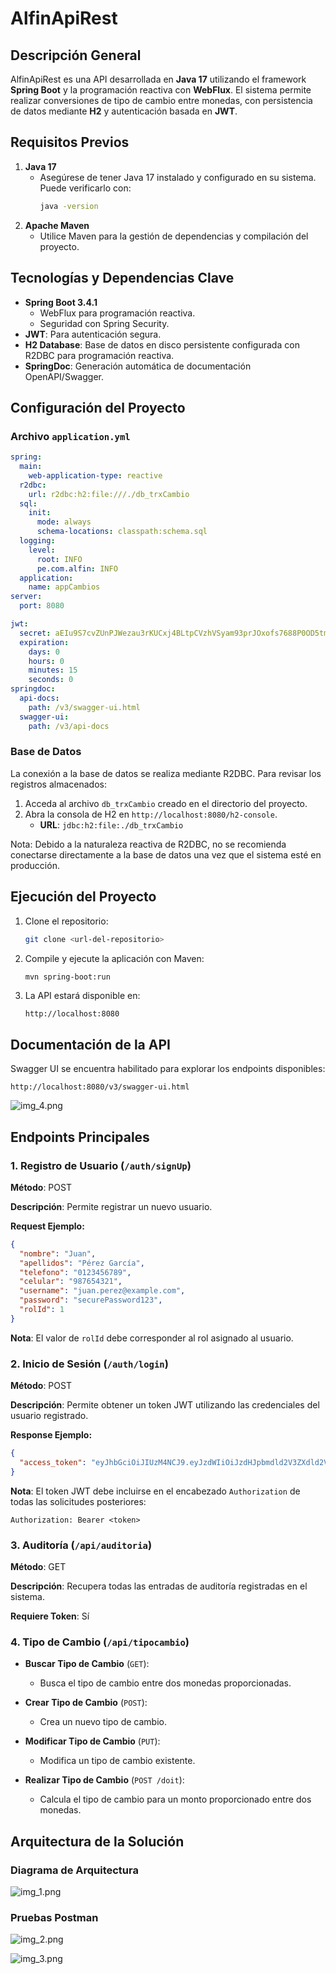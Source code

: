 # AlfinApiRest

## Descripción General

AlfinApiRest es una API desarrollada en **Java 17** utilizando el framework **Spring Boot** y la programación reactiva con **WebFlux**. El sistema permite realizar conversiones de tipo de cambio entre monedas, con persistencia de datos mediante **H2** y autenticación basada en **JWT**.

## Requisitos Previos

1. **Java 17**
   - Asegúrese de tener Java 17 instalado y configurado en su sistema. Puede verificarlo con:
     ```bash
     java -version
     ```
2. **Apache Maven**
   - Utilice Maven para la gestión de dependencias y compilación del proyecto.

## Tecnologías y Dependencias Clave

- **Spring Boot 3.4.1**
   - WebFlux para programación reactiva.
   - Seguridad con Spring Security.
- **JWT**: Para autenticación segura.
- **H2 Database**: Base de datos en disco persistente configurada con R2DBC para programación reactiva.
- **SpringDoc**: Generación automática de documentación OpenAPI/Swagger.

## Configuración del Proyecto

### Archivo `application.yml`

```yaml
spring:
  main:
    web-application-type: reactive
  r2dbc:
    url: r2dbc:h2:file:///./db_trxCambio
  sql:
    init:
      mode: always
      schema-locations: classpath:schema.sql
  logging:
    level:
      root: INFO
      pe.com.alfin: INFO
  application:
    name: appCambios
server:
  port: 8080

jwt:
  secret: aEIu9S7cvZUnPJWezau3rKUCxj4BLtpCVzhVSyam93prJOxofs7688P0OD5tmTIsLL6u7G9HpXvT
  expiration:
    days: 0
    hours: 0
    minutes: 15
    seconds: 0
springdoc:
  api-docs:
    path: /v3/swagger-ui.html
  swagger-ui:
    path: /v3/api-docs
```

### Base de Datos

La conexión a la base de datos se realiza mediante R2DBC. Para revisar los registros almacenados:

1. Acceda al archivo `db_trxCambio` creado en el directorio del proyecto.
2. Abra la consola de H2 en `http://localhost:8080/h2-console`.
   - **URL**: `jdbc:h2:file:./db_trxCambio`


Nota: Debido a la naturaleza reactiva de R2DBC, no se recomienda conectarse directamente a la base de datos una vez que el sistema esté en producción.

## Ejecución del Proyecto

1. Clone el repositorio:
   ```bash
   git clone <url-del-repositorio>
   ```
2. Compile y ejecute la aplicación con Maven:
   ```bash
   mvn spring-boot:run
   ```
3. La API estará disponible en:
   ```
   http://localhost:8080
   ```

## Documentación de la API

Swagger UI se encuentra habilitado para explorar los endpoints disponibles:

```plaintext
http://localhost:8080/v3/swagger-ui.html
```
![img_4.png](img_4.png)
## Endpoints Principales

### 1. Registro de Usuario (`/auth/signUp`)

**Método**: POST

**Descripción**: Permite registrar un nuevo usuario.

**Request Ejemplo:**
```json
{
  "nombre": "Juan",
  "apellidos": "Pérez García",
  "telefono": "0123456789",
  "celular": "987654321",
  "username": "juan.perez@example.com",
  "password": "securePassword123",
  "rolId": 1
}
```

**Nota**: El valor de `rolId` debe corresponder al rol asignado al usuario.

### 2. Inicio de Sesión (`/auth/login`)

**Método**: POST

**Descripción**: Permite obtener un token JWT utilizando las credenciales del usuario registrado.

**Response Ejemplo:**
```json
{
  "access_token": "eyJhbGciOiJIUzM4NCJ9.eyJzdWIiOiJzdHJpbmdld2V3ZXdld2V3Iiwicm9sZXMiOlt7ImF1dGhvcml0eSI6IkFkbWluaXN0cmFkb3IifV0sImlhdCI6MTczNzIyNzA3MywiZXhwIjoxNzM3MjI3OTczfQ.LbcUTqrHAyy9Xfp1cOpT_cdddVlCq9Kv_IPQbMw6KSQx9K_60hysV8L_Qe3E5MDF"
}
```

**Nota**: El token JWT debe incluirse en el encabezado `Authorization` de todas las solicitudes posteriores:
```plaintext
Authorization: Bearer <token>
```

### 3. Auditoría (`/api/auditoria`)

**Método**: GET

**Descripción**: Recupera todas las entradas de auditoría registradas en el sistema.

**Requiere Token**: Sí

### 4. Tipo de Cambio (`/api/tipocambio`)

- **Buscar Tipo de Cambio** (`GET`):
   - Busca el tipo de cambio entre dos monedas proporcionadas.

- **Crear Tipo de Cambio** (`POST`):
   - Crea un nuevo tipo de cambio.

- **Modificar Tipo de Cambio** (`PUT`):
   - Modifica un tipo de cambio existente.

- **Realizar Tipo de Cambio** (`POST /doit`):
   - Calcula el tipo de cambio para un monto proporcionado entre dos monedas.

## Arquitectura de la Solución

### Diagrama de Arquitectura

![img_1.png](img_1.png)

### Pruebas Postman

![img_2.png](img_2.png)

![img_3.png](img_3.png)